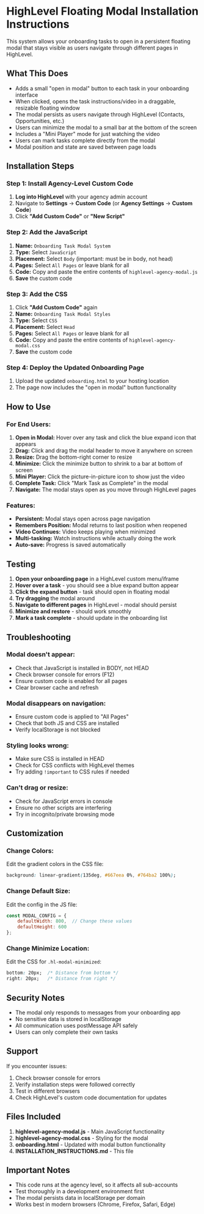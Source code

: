 # HighLevel Floating Modal Installation Instructions

This system allows your onboarding tasks to open in a persistent floating modal that stays visible as users navigate through different pages in HighLevel.

## What This Does

- Adds a small "open in modal" button to each task in your onboarding interface
- When clicked, opens the task instructions/video in a draggable, resizable floating window
- The modal persists as users navigate through HighLevel (Contacts, Opportunities, etc.)
- Users can minimize the modal to a small bar at the bottom of the screen
- Includes a "Mini Player" mode for just watching the video
- Users can mark tasks complete directly from the modal
- Modal position and state are saved between page loads

## Installation Steps

### Step 1: Install Agency-Level Custom Code

1. **Log into HighLevel** with your agency admin account
2. Navigate to **Settings** → **Custom Code** (or **Agency Settings** → **Custom Code**)
3. Click **"Add Custom Code"** or **"New Script"**

### Step 2: Add the JavaScript

1. **Name:** `Onboarding Task Modal System`
2. **Type:** Select `JavaScript`
3. **Placement:** Select `Body` (important: must be in body, not head)
4. **Pages:** Select `All Pages` or leave blank for all
5. **Code:** Copy and paste the entire contents of `highlevel-agency-modal.js`
6. **Save** the custom code

### Step 3: Add the CSS

1. Click **"Add Custom Code"** again
2. **Name:** `Onboarding Task Modal Styles`
3. **Type:** Select `CSS`
4. **Placement:** Select `Head`
5. **Pages:** Select `All Pages` or leave blank for all
6. **Code:** Copy and paste the entire contents of `highlevel-agency-modal.css`
7. **Save** the custom code

### Step 4: Deploy the Updated Onboarding Page

1. Upload the updated `onboarding.html` to your hosting location
2. The page now includes the "open in modal" button functionality

## How to Use

### For End Users:

1. **Open in Modal:** Hover over any task and click the blue expand icon that appears
2. **Drag:** Click and drag the modal header to move it anywhere on screen
3. **Resize:** Drag the bottom-right corner to resize
4. **Minimize:** Click the minimize button to shrink to a bar at bottom of screen
5. **Mini Player:** Click the picture-in-picture icon to show just the video
6. **Complete Task:** Click "Mark Task as Complete" in the modal
7. **Navigate:** The modal stays open as you move through HighLevel pages

### Features:

- **Persistent:** Modal stays open across page navigation
- **Remembers Position:** Modal returns to last position when reopened
- **Video Continues:** Video keeps playing when minimized
- **Multi-tasking:** Watch instructions while actually doing the work
- **Auto-save:** Progress is saved automatically

## Testing

1. **Open your onboarding page** in a HighLevel custom menu/iframe
2. **Hover over a task** - you should see a blue expand button appear
3. **Click the expand button** - task should open in floating modal
4. **Try dragging** the modal around
5. **Navigate to different pages** in HighLevel - modal should persist
6. **Minimize and restore** - should work smoothly
7. **Mark a task complete** - should update in the onboarding list

## Troubleshooting

### Modal doesn't appear:
- Check that JavaScript is installed in BODY, not HEAD
- Check browser console for errors (F12)
- Ensure custom code is enabled for all pages
- Clear browser cache and refresh

### Modal disappears on navigation:
- Ensure custom code is applied to "All Pages"
- Check that both JS and CSS are installed
- Verify localStorage is not blocked

### Styling looks wrong:
- Make sure CSS is installed in HEAD
- Check for CSS conflicts with HighLevel themes
- Try adding `!important` to CSS rules if needed

### Can't drag or resize:
- Check for JavaScript errors in console
- Ensure no other scripts are interfering
- Try in incognito/private browsing mode

## Customization

### Change Colors:
Edit the gradient colors in the CSS file:
```css
background: linear-gradient(135deg, #667eea 0%, #764ba2 100%);
```

### Change Default Size:
Edit the config in the JS file:
```javascript
const MODAL_CONFIG = {
    defaultWidth: 800,  // Change these values
    defaultHeight: 600
};
```

### Change Minimize Location:
Edit the CSS for `.hl-modal-minimized`:
```css
bottom: 20px;  /* Distance from bottom */
right: 20px;   /* Distance from right */
```

## Security Notes

- The modal only responds to messages from your onboarding app
- No sensitive data is stored in localStorage
- All communication uses postMessage API safely
- Users can only complete their own tasks

## Support

If you encounter issues:
1. Check browser console for errors
2. Verify installation steps were followed correctly
3. Test in different browsers
4. Check HighLevel's custom code documentation for updates

## Files Included

1. **highlevel-agency-modal.js** - Main JavaScript functionality
2. **highlevel-agency-modal.css** - Styling for the modal
3. **onboarding.html** - Updated with modal button functionality
4. **INSTALLATION_INSTRUCTIONS.md** - This file

## Important Notes

- This code runs at the agency level, so it affects all sub-accounts
- Test thoroughly in a development environment first
- The modal persists data in localStorage per domain
- Works best in modern browsers (Chrome, Firefox, Safari, Edge)